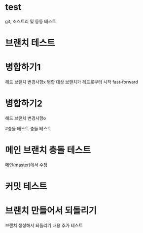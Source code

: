 # test
git, 소스트리 및 등등 테스트


# 브랜치 테스트

# 병합하기1
헤드 브랜치 변경사항x
병합 대상 브랜치가 헤드로부터 시작
fast-forward

# 병합하기2
헤드 브랜치 변경사항o



#충돌 테스트
충돌 테스트

# 메인 브랜치 충돌 테스트
메인(master)에서 수정

# 커밋 테스트

# 브랜치 만들어서 되돌리기
브랜치 생성해서 되돌리기
내용 추가 테스트
